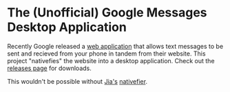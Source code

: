 # The (Unofficial) Google Messages Desktop Application

Recently Google released a [web application](https://http://messages.android.com/) that allows text messages to be sent and recieved from your phone in tandem from their website.
This project "nativefies" the website into a desktop application. Check out the [releases page]() for downloads.

This wouldn't be possible without [Jia's](https://github.com/jiahaog) [nativefier](https://github.com/jiahaog/nativefier).

